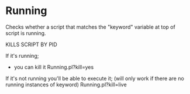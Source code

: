 # Running
Checks whether a script that matches the "keyword" variable at top of script is running.

KILLS SCRIPT BY PID

If it's running;

- you can kill it
Running.pl?kill=yes

If it's not running you'll be able to execute it;
(will only work if there are no running instances of keyword)
Running.pl?kill=live
